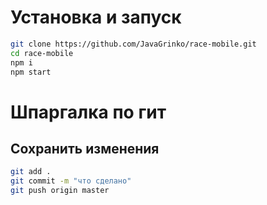 # Установка и запуск

```sh
git clone https://github.com/JavaGrinko/race-mobile.git
cd race-mobile
npm i
npm start
```

# Шпаргалка по гит
## Сохранить изменения
```sh
git add .
git commit -m "что сделано"
git push origin master
```